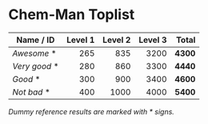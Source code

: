 # Chem-Man Toplist

| Name / ID                              | Level 1 | Level 2 | Level 3 |    Total |
|----------------------------------------|--------:|--------:|--------:|---------:|
| _Awesome_ *                            |     265 |     835 |    3200 | **4300** |
| _Very good_ *                          |     280 |     860 |    3300 | **4440** |
| _Good_ *                               |     300 |     900 |    3400 | **4600** |
| _Not bad_ *                            |     400 |    1000 |    4000 | **5400** |

_Dummy reference results are marked with * signs._
